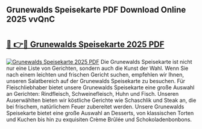 ## Grunewalds Speisekarte PDF Download Online 2025 vvQnC

# <h2><a href="http://gcb9kh9.nevu.top/?p=Grunewalds+Speisekarte">🔗 👉🔴 Grunewalds Speisekarte 2025 PDF</a></h2>

[![Grunewalds Speisekarte 2025 PDF](https://i.imgur.com/dBaPXMq.png)](http://gcb9kh9.nevu.top/?p=Grunewalds+Speisekarte)
Die Grunewalds Speisekarte ist nicht nur eine Liste von Gerichten, sondern auch die Kunst der Wahl. Wenn Sie nach einem leichten und frischen Gericht suchen, empfehlen wir Ihnen, unseren Salatbereich auf der Grunewalds Speisekarte zu besuchen. Für Fleischliebhaber bietet unsere Grunewalds Speisekarte eine große Auswahl an Gerichten: Rindfleisch, Schweinefleisch, Huhn und Fisch. Unseren Auserwählten bieten wir köstliche Gerichte wie Schaschlik und Steak an, die bei frischem, natürlichem Feuer zubereitet werden. Unsere Grunewalds Speisekarte bietet eine große Auswahl an Desserts, von klassischen Torten und Kuchen bis hin zu exquisiten Crème Brûlée und Schokoladenbonbons.
